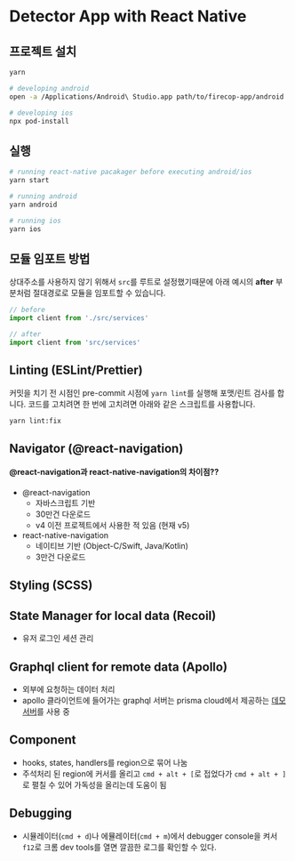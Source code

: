 # Detector App with React Native

## 프로젝트 설치

```sh
yarn

# developing android
open -a /Applications/Android\ Studio.app path/to/firecop-app/android

# developing ios
npx pod-install
```

## 실행

```sh
# running react-native pacakager before executing android/ios
yarn start

# running android
yarn android

# running ios
yarn ios
```

## 모듈 임포트 방법

상대주소를 사용하지 않기 위해서 `src`를 루트로 설정했기때문에 아래 예시의 **after** 부분처럼 절대경로로 모듈을 임포트할 수 있습니다.

```js
// before
import client from './src/services'

// after
import client from 'src/services'
```

## Linting (ESLint/Prettier)

커밋을 치기 전 시점인 pre-commit 시점에 `yarn lint`를 실행해 포맷/린트 검사를 합니다. 코드를 고치려면 한 번에 고치려면 아래와 같은 스크립트를 사용합니다.

```sh
yarn lint:fix
```

## Navigator (@react-navigation)

#### @react-navigation과 react-native-navigation의 차이점??

- @react-navigation
  - 자바스크립트 기반
  - 30만건 다운로드
  - v4 이전 프로젝트에서 사용한 적 있음 (현재 v5)
- react-native-navigation
  - 네이티브 기반 (Object-C/Swift, Java/Kotlin)
  - 3만건 다운로드

## Styling (SCSS)

## State Manager for local data (Recoil)

- 유저 로그인 세션 관리

## Graphql client for remote data (Apollo)

- 외부에 요청하는 데이터 처리
- apollo 클라이언트에 들어가는 graphql 서버는 prisma cloud에서 제공하는 [데모서버](https://us1.prisma.sh/yangwook-jeong-1f91f5/demo/dev)를 사용 중

## Component

- hooks, states, handlers를 region으로 묶어 나눔
- 주석처리 된 region에 커서를 올리고 `cmd + alt + [`로 접었다가 `cmd + alt + ]`로 펼칠 수 있어 가독성을 올리는데 도움이 됨

## Debugging

- 시뮬레이터(`cmd + d`)나 에뮬레이터(`cmd + m`)에서 debugger console을 켜서 `f12`로 크롬 dev tools를 열면 깔끔한 로그를 확인할 수 있다.
